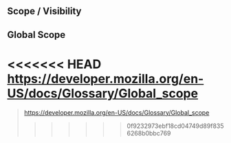 ## Scope / Visibility

## Global Scope
<<<<<<< HEAD
https://developer.mozilla.org/en-US/docs/Glossary/Global_scope
=======

> https://developer.mozilla.org/en-US/docs/Glossary/Global_scope
>>>>>>> 0f9232973ebf18cd04749d89f8356268b0bbc769
